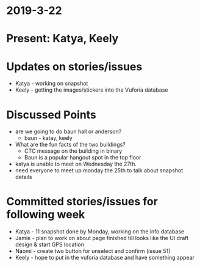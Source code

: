 # 2019-3-22
# Present: Katya, Keely
# Updates on stories/issues
* Katya - working on snapshot
* Keely - getting the images/stickers into the Vuforia database 
# Discussed Points
* are we going to do baun hall or anderson?
	* baun - katay, keely
* What are the fun facts of the two buildings?
	* CTC message on the building in binary
	* Baun is a popular hangout spot in the top floor
* katya is unable to meet on Wednesday the 27th.
* need everyone to meet up monday the 25th to talk about snapshot details
# Committed stories/issues for following week
*  Katya - 11 snapshot done by Monday,  working on the info database
* Jamie - plan to work on about page finished till looks like the UI draft design & start GPS location
* Naomi  - create two button for unselect and confirm (issue 51)
* Keely - hope to put in the vuforia database and have something appear
